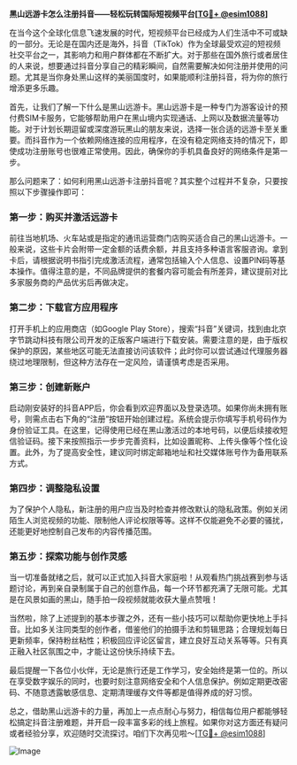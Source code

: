 **黑山远游卡怎么注册抖音——轻松玩转国际短视频平台[[TG💪+ @esim1088](https://t.me/s/esim1088)]**

在当今这个全球化信息飞速发展的时代，短视频平台已经成为人们生活中不可或缺的一部分。无论是在国内还是海外，抖音（TikTok）作为全球最受欢迎的短视频社交平台之一，其影响力和用户群体都在不断扩大。对于那些在国外旅行或者居住的人来说，想要通过抖音分享自己的精彩瞬间，自然需要解决如何注册并使用的问题。尤其是当你身处黑山这样的美丽国度时，如果能顺利注册抖音，将为你的旅行增添更多乐趣。

首先，让我们了解一下什么是黑山远游卡。黑山远游卡是一种专门为游客设计的预付费SIM卡服务，它能够帮助用户在黑山境内实现通话、上网以及数据流量等功能。对于计划长期逗留或深度游玩黑山的朋友来说，选择一张合适的远游卡至关重要。而抖音作为一个依赖网络连接的应用程序，在没有稳定网络支持的情况下，即使成功注册账号也很难正常使用。因此，确保你的手机具备良好的网络条件是第一步。

那么问题来了：如何利用黑山远游卡注册抖音呢？其实整个过程并不复杂，只要按照以下步骤操作即可：

### 第一步：购买并激活远游卡
前往当地机场、火车站或是指定的通讯运营商门店购买适合自己的黑山远游卡。一般来说，这些卡片会附带一定金额的话费余额，并且支持多种语言客服咨询。拿到卡后，请根据说明书指引完成激活流程，通常包括输入个人信息、设置PIN码等基本操作。值得注意的是，不同品牌提供的套餐内容可能会有所差异，建议提前对比多家服务商的产品优劣后再做决定。

### 第二步：下载官方应用程序
打开手机上的应用商店（如Google Play Store），搜索“抖音”关键词，找到由北京字节跳动科技有限公司开发的正版客户端进行下载安装。需要注意的是，由于版权保护的原因，某些地区可能无法直接访问该软件；此时你可以尝试通过代理服务器绕过地理限制，但这种方法存在一定风险，请谨慎考虑是否采用。

### 第三步：创建新账户
启动刚安装好的抖音APP后，你会看到欢迎界面以及登录选项。如果你尚未拥有账号，则需点击右下角的“注册”按钮开始创建过程。系统会提示你填写手机号码作为身份验证工具。在这里，记得使用已经在黑山激活过的本地号码，以便后续接收短信验证码。接下来按照指示一步步完善资料，比如设置昵称、上传头像等个性化设置。此外，为了提高安全性，建议同时绑定邮箱地址和社交媒体账号作为备用联系方式。

### 第四步：调整隐私设置
为了保护个人隐私，新注册的用户应当及时检查并修改默认的隐私政策。例如关闭陌生人浏览视频的功能、限制他人评论权限等等。这样不仅能避免不必要的骚扰，还能更好地控制自己发布的内容传播范围。

### 第五步：探索功能与创作灵感
当一切准备就绪之后，就可以正式加入抖音大家庭啦！从观看热门挑战赛到参与话题讨论，再到亲自录制属于自己的创意作品，每一个环节都充满了无限可能。尤其是在风景如画的黑山，随手拍一段视频就能收获大量点赞哦！

当然啦，除了上述提到的基本步骤之外，还有一些小技巧可以帮助你更快地上手抖音。比如多关注同类型的创作者，借鉴他们的拍摄手法和剪辑思路；合理规划每日更新频率，保持粉丝粘性；积极回应评论区留言，建立良好互动关系等等。只有真正融入社区氛围之中，才能让这份快乐持续下去。

最后提醒一下各位小伙伴，无论是旅行还是工作学习，安全始终是第一位的。所以在享受数字娱乐的同时，也要时刻注意网络安全和个人信息保护。例如定期更改密码、不随意透露敏感信息、定期清理缓存文件等都是值得养成的好习惯。

总之，借助黑山远游卡的力量，再加上一点点耐心与努力，相信每位用户都能够轻松搞定抖音注册难题，并开启一段丰富多彩的线上旅程。如果你对这方面还有疑问或者经验分享，欢迎随时交流探讨。咱们下次再见啦～[[TG💪+ @esim1088](https://t.me/s/esim1088)]

![Image](https://i.postimg.cc/4NQfJmqS/Snipaste-2025-05-13-00-14-12.png)